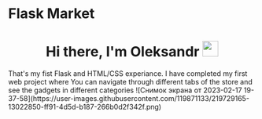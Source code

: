 # Flask Market
<h1 align="center">Hi there, I'm Oleksandr <img src="https://github.com/blackcater/blackcater/raw/main/images/Hi.gif" height="32"/></h1>
That's my fist Flask and HTML/CSS experiance.
I have completed my first web project where You can navigate through different tabs of the store and see the gadgets in different categories
![Снимок экрана от 2023-02-17 19-37-58](https://user-images.githubusercontent.com/119871133/219729165-13022850-ff91-4d5d-b187-266b0d2f342f.png)


